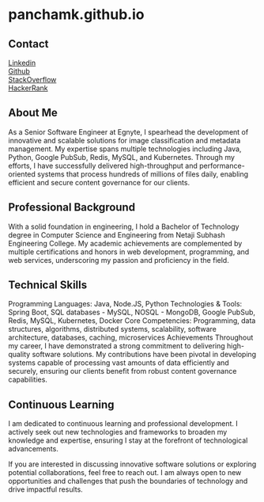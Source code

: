 # panchamk.github.io

## Contact
[Linkedin](https://www.linkedin.com/in/pancham-kumar-gupta-66b61679/) <br />
[Github](https://github.com/panchamk)<br />
[StackOverflow](https://stackoverflow.com/users/5599700/pancham-kumar)<br />
[HackerRank](https://www.hackerrank.com/panchamkumar20)

## About Me
As a Senior Software Engineer at Egnyte, I spearhead the development of innovative and scalable solutions for image classification and metadata management. My expertise spans multiple technologies including Java, Python, Google PubSub, Redis, MySQL, and Kubernetes. Through my efforts, I have successfully delivered high-throughput and performance-oriented systems that process hundreds of millions of files daily, enabling efficient and secure content governance for our clients.

## Professional Background
With a solid foundation in engineering, I hold a Bachelor of Technology degree in Computer Science and Engineering from Netaji Subhash Engineering College. My academic achievements are complemented by multiple certifications and honors in web development, programming, and web services, underscoring my passion and proficiency in the field.

## Technical Skills
Programming Languages: Java, Node.JS, Python
Technologies & Tools: Spring Boot, SQL databases - MySQL, NOSQL - MongoDB, Google PubSub, Redis, MySQL, Kubernetes, Docker
Core Competencies: Programming, data structures, algorithms, distributed systems, scalability, software architecture, databases, caching, microservices
Achievements
Throughout my career, I have demonstrated a strong commitment to delivering high-quality software solutions. My contributions have been pivotal in developing systems capable of processing vast amounts of data efficiently and securely, ensuring our clients benefit from robust content governance capabilities.

## Continuous Learning
I am dedicated to continuous learning and professional development. I actively seek out new technologies and frameworks to broaden my knowledge and expertise, ensuring I stay at the forefront of technological advancements.

If you are interested in discussing innovative software solutions or exploring potential collaborations, feel free to reach out. I am always open to new opportunities and challenges that push the boundaries of technology and drive impactful results.

